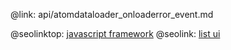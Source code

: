 @link: api/atomdataloader_onloaderror_event.md

@seolinktop: [javascript framework](https://webix.com)
@seolink: [list ui](https://webix.com/widget/list/)